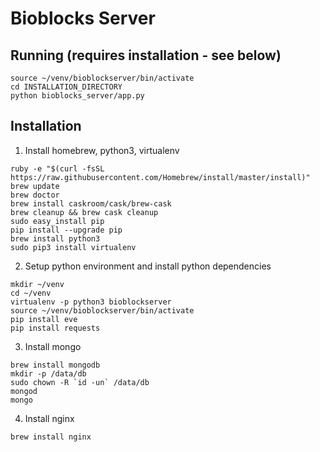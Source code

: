 # Bioblocks Server

## Running (requires installation - see below)

```
source ~/venv/bioblockserver/bin/activate
cd INSTALLATION_DIRECTORY
python bioblocks_server/app.py
```


## Installation

1. Install homebrew, python3, virtualenv
```
ruby -e "$(curl -fsSL https://raw.githubusercontent.com/Homebrew/install/master/install)"
brew update
brew doctor
brew install caskroom/cask/brew-cask
brew cleanup && brew cask cleanup
sudo easy_install pip
pip install --upgrade pip
brew install python3
sudo pip3 install virtualenv
```

2. Setup python environment and install python dependencies
```
mkdir ~/venv
cd ~/venv
virtualenv -p python3 bioblockserver
source ~/venv/bioblockserver/bin/activate
pip install eve
pip install requests
```

3. Install mongo
```
brew install mongodb
mkdir -p /data/db
sudo chown -R `id -un` /data/db
mongod
mongo
```

4. Install nginx
```
brew install nginx
```


